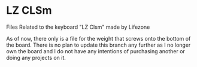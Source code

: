 # LZ CLSm

Files Related to the keyboard "LZ Clsm" made by Lifezone

As of now, there only is a file for the weight that screws onto the bottom of the board. There is no plan to update this branch any further as I no longer own the board and I do not have any intentions of purchasing another or doing any projects on it. 
